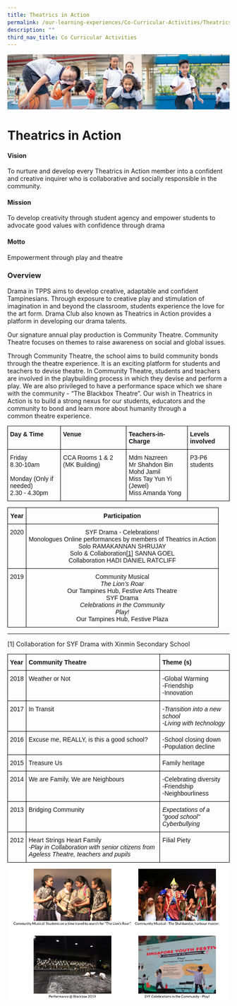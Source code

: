 ```yaml
---
title: Theatrics in Action
permalink: /our-learning-experiences/Co-Curricular-Activities/Theatrics-in-Action/
description: ""
third_nav_title: Co Curricular Activities
---
```

![](/images/Our%20Learning%20Experiences.jpg)

Theatrics in Action
===================

  

#### **Vision**

To nurture and develop every Theatrics in Action member into a confident and creative inquirer who is collaborative and socially responsible in the community.&nbsp;

  

#### **Mission**

To develop creativity through student agency and empower students to advocate good values with confidence through drama

  

#### **Motto**

Empowerment through play&nbsp;and theatre

  

### **Overview**


Drama in TPPS aims to develop creative, adaptable and confident Tampinesians. Through exposure to&nbsp;creative play and stimulation of imagination in and beyond the classroom, students experience the love&nbsp;for the art form. Drama Club also known as Theatrics in Action provides a platform in developing our&nbsp;drama talents.

  

Our signature annual play production is Community Theatre. Community Theatre focuses on themes&nbsp;to raise awareness on social and global issues.&nbsp;

  

Through Community Theatre, the school aims to build community bonds through the theatre&nbsp;experience. It is an exciting platform for students and teachers to devise theatre. In Community&nbsp;Theatre, students and teachers are involved in the playbuilding process in which they devise and perform a play. We are also privileged to have a performance space which we share with the&nbsp;community - “The Blackbox Theatre”. Our wish in Theatrics in Action is to build a strong nexus for our&nbsp;students, educators and the community to bond and learn more about humanity through a common&nbsp;theatre experience.

<style type="text/css">
.tg  {border-collapse:collapse;border-spacing:0;}
.tg td{border-color:black;border-style:solid;border-width:1px;font-family:Arial, sans-serif;font-size:14px;
  overflow:hidden;padding:10px 5px;word-break:normal;}
.tg th{border-color:black;border-style:solid;border-width:1px;font-family:Arial, sans-serif;font-size:14px;
  font-weight:normal;overflow:hidden;padding:10px 5px;word-break:normal;}
.tg .tg-clkh{color:#121212;font-weight:bold;text-align:left;vertical-align:top}
.tg .tg-kk00{color:#121212;text-align:left;vertical-align:top}
</style>
<table class="tg">
<thead>
  <tr>
    <th class="tg-clkh">Day &amp; Time</th>
    <th class="tg-clkh">Venue</th>
    <th class="tg-clkh">Teachers-in-Charge</th>
    <th class="tg-clkh">Levels involved</th>
  </tr>
</thead>
<tbody>
  <tr>
    <td class="tg-kk00">Friday<br>8.30-10am<br><br>Monday (Only if needed)<br>2.30 - 4.30pm</td>
    <td class="tg-kk00">CCA Rooms 1 &amp; 2 (MK Building)</td>
    <td class="tg-kk00">Mdm Nazreen <br>Mr Shahdon Bin Mohd Jamil <br>Miss Tay Yun Yi (Jewel)<br>Miss Amanda Yong </td>
    <td class="tg-kk00">P3-P6 students</td>
  </tr>
</tbody>
</table>

<style type="text/css">
.tg  {border-collapse:collapse;border-spacing:0;}
.tg td{border-color:black;border-style:solid;border-width:1px;font-family:Arial, sans-serif;font-size:14px;
  overflow:hidden;padding:10px 5px;word-break:normal;}
.tg th{border-color:black;border-style:solid;border-width:1px;font-family:Arial, sans-serif;font-size:14px;
  font-weight:normal;overflow:hidden;padding:10px 5px;word-break:normal;}
.tg .tg-kf4z{color:#121212;font-weight:bold;text-align:center;vertical-align:top}
.tg .tg-21zi{color:#121212;text-align:center;vertical-align:top}
</style>
<table class="tg">
<thead>
  <tr>
    <th class="tg-kf4z">Year</th>
    <th class="tg-kf4z">Participation</th>
  </tr>
</thead>
<tbody>
  <tr>
    <td class="tg-21zi">2020</td>
    <td class="tg-21zi">SYF Drama - Celebrations!<br>Monologues Online performances by members of Theatrics in Action<br>Solo RAMAKANNAN SHRUJAY<br>Solo &amp; Collaboration<a href="https://tampinespri-moe-edu-sg-admin.cwp.sg/our-learning-experiences/co-curricular-activities/theatrics-in-action#sanna-goel">[1]</a> SANNA GOEL<br>Collaboration HADI DANIEL RATCLIFF</td>
  </tr>
  <tr>
    <td class="tg-21zi">2019</td>
    <td class="tg-21zi">Community Musical<br><span style="font-style:italic">The Lion’s Roar</span><br>Our Tampines Hub, Festive Arts Theatre<br>SYF Drama<br><span style="font-style:italic">Celebrations in the Community</span><br><span style="font-style:italic">Play!</span><br>Our Tampines Hub, Festive Plaza</td>
  </tr>
</tbody>
</table>

* * *

\[1\]&nbsp;Collaboration for SYF Drama with Xinmin Secondary School

<style type="text/css">
.tg  {border-collapse:collapse;border-spacing:0;}
.tg td{border-color:black;border-style:solid;border-width:1px;font-family:Arial, sans-serif;font-size:14px;
  overflow:hidden;padding:10px 5px;word-break:normal;}
.tg th{border-color:black;border-style:solid;border-width:1px;font-family:Arial, sans-serif;font-size:14px;
  font-weight:normal;overflow:hidden;padding:10px 5px;word-break:normal;}
.tg .tg-clkh{color:#121212;font-weight:bold;text-align:left;vertical-align:top}
.tg .tg-k041{color:#121212;font-style:italic;text-align:left;vertical-align:top}
.tg .tg-kk00{color:#121212;text-align:left;vertical-align:top}
</style>
<table class="tg">
<thead>
  <tr>
    <th class="tg-clkh">Year</th>
    <th class="tg-clkh">Community Theatre </th>
    <th class="tg-clkh">Theme (s)</th>
  </tr>
</thead>
<tbody>
  <tr>
    <td class="tg-kk00">2018</td>
    <td class="tg-kk00">Weather or Not</td>
    <td class="tg-kk00">-Global Warming<br>-Friendship<br>-Innovation</td>
  </tr>
  <tr>
    <td class="tg-kk00">2017</td>
    <td class="tg-kk00">In Transit</td>
    <td class="tg-k041">-Transition into a new school<br>-Living with technology</td>
  </tr>
  <tr>
    <td class="tg-kk00">2016</td>
    <td class="tg-kk00">Excuse me, REALLY, is this a good school?</td>
    <td class="tg-kk00">-School closing down<br>-Population decline</td>
  </tr>
  <tr>
    <td class="tg-kk00">2015</td>
    <td class="tg-kk00">Treasure Us</td>
    <td class="tg-kk00">Family heritage</td>
  </tr>
  <tr>
    <td class="tg-kk00">2014</td>
    <td class="tg-kk00">We are Family, We are Neighbours</td>
    <td class="tg-kk00">-Celebrating diversity<br>-Friendship<br>-Neighbourliness</td>
  </tr>
  <tr>
    <td class="tg-kk00">2013</td>
    <td class="tg-kk00">Bridging Community</td>
    <td class="tg-k041">Expectations of a "good school"<br>Cyberbullying</td>
  </tr>
  <tr>
    <td class="tg-kk00">2012</td>
    <td class="tg-kk00">Heart Strings Heart Family<br><span style="font-style:italic">-Play in Collaboration with senior citizens from Ageless Theatre, teachers and pupils</span></td>
    <td class="tg-kk00">Filial Piety</td>
  </tr>
</tbody>
</table>

![](/images/Theatrics%20in%20Action.png)